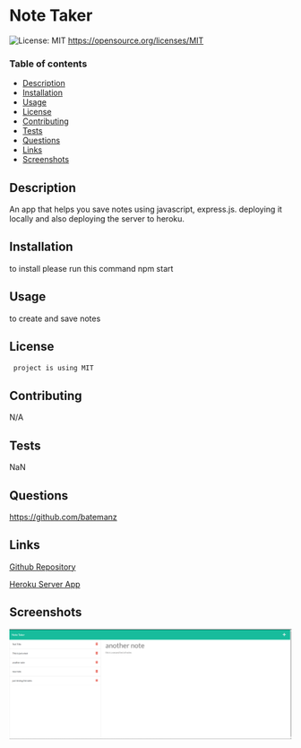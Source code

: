 # Note Taker

  ![License: MIT](https://img.shields.io/badge/License-MIT-yellow.svg) https://opensource.org/licenses/MIT

  ### Table of contents
  * [Description](#description)
  * [Installation](#installation)
  * [Usage](#usage)
  * [License](#license)
  * [Contributing](#contributing)
  * [Tests](#tests)
  * [Questions](#questions)
  * [Links](#links)
  * [Screenshots](#screenshots)
  
  ## Description 
  An app that helps you save notes using javascript, express.js. deploying it locally and also deploying the server to heroku.

  ## Installation
  to install please run this command
  npm start

  ## Usage
  to create and save notes

  ## License
     project is using MIT

  ## Contributing
  N/A

  ## Tests
  NaN

  ## Questions
  https://github.com/batemanz

  ## Links
[Github Repository](https://github.com/batemanz/note-taker.git)

[Heroku Server App](https://kilcreasenotetaker.herokuapp.com/)

  ## Screenshots
![Screen](./images/Screenshot.png)
